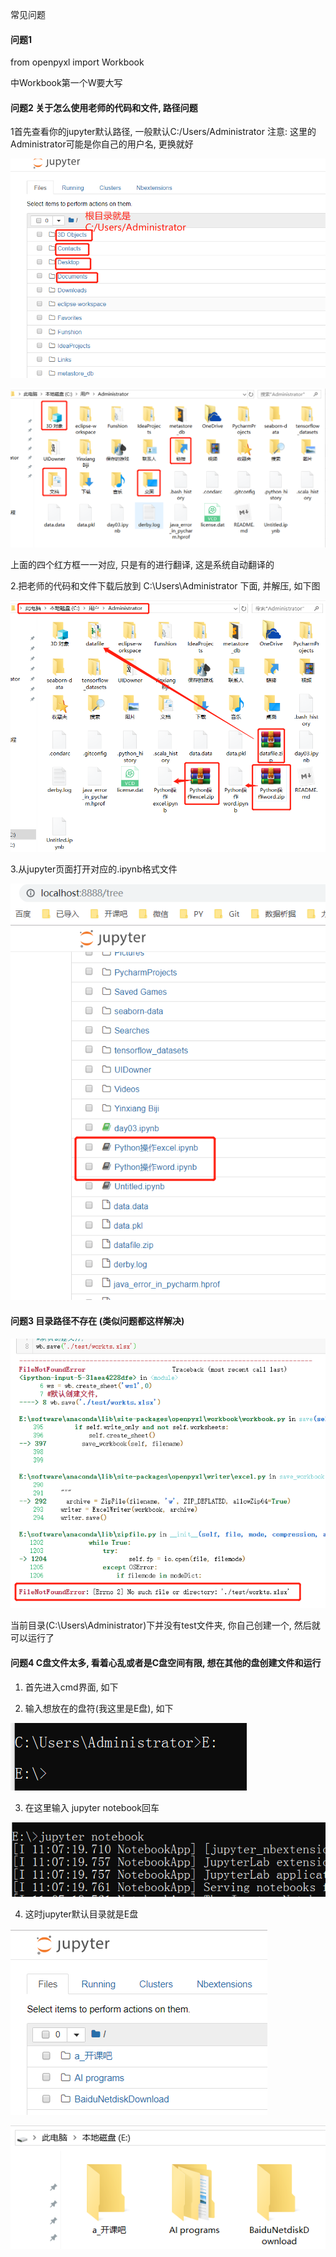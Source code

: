 常见问题

#### 问题1

from openpyxl  import Workbook  

中Workbook第一个W要大写

#### 问题2 关于怎么使用老师的代码和文件, 路径问题

1首先查看你的jupyter默认路径, 一般默认C:/Users/Administrator
注意: 这里的Administrator可能是你自己的用户名, 更换就好

![1603248309419](./imgs/1603248309419.png)



![1603248572195](imgs/1603248572195.png)

上面的四个红方框一一对应, 只是有的进行翻译, 这是系统自动翻译的

2.把老师的代码和文件下载后放到 C:\Users\Administrator  下面, 并解压, 如下图

![1603249034105](imgs/1603249034105.png)

3.从jupyter页面打开对应的.ipynb格式文件

![1603249138773](imgs/1603249138773.png)

#### 问题3 目录路径不存在 (类似问题都这样解决)

![1603249273235](imgs/1603249273235.png)

当前目录(C:\Users\Administrator)下并没有test文件夹, 你自己创建一个, 然后就可以运行了

#### 问题4 C盘文件太多, 看着心乱或者是C盘空间有限, 想在其他的盘创建文件和运行

1. 首先进入cmd界面, 如下

2. 输入想放在的盘符(我这里是E盘), 如下

![1603249609003](imgs/1603249609003.png)

3. 在这里输入 jupyter notebook回车

![1603249661697](imgs/1603249661697.png)



4. 这时jupyter默认目录就是E盘

![1603249703168](imgs/1603249703168.png)

![1603249726284](imgs/1603249726284.png)







